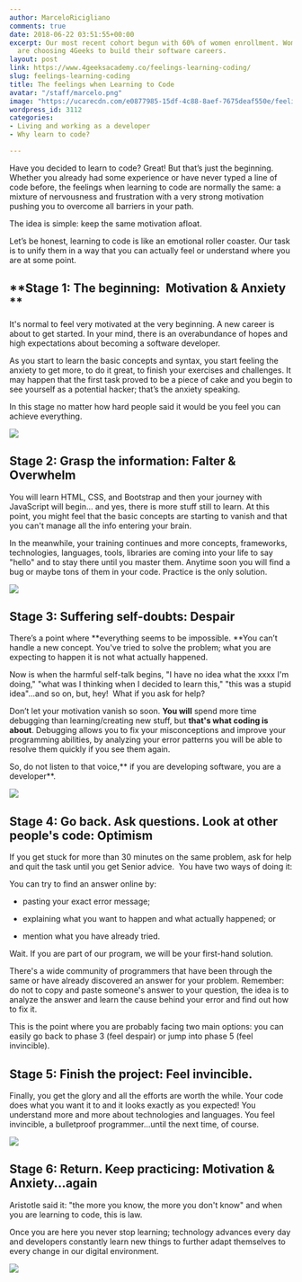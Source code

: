 ```yaml
---
author: MarceloRicigliano
comments: true
date: 2018-06-22 03:51:55+00:00
excerpt: Our most recent cohort begun with 60% of women enrollment. Women in Miami
  are choosing 4Geeks to build their software careers.
layout: post
link: https://www.4geeksacademy.co/feelings-learning-coding/
slug: feelings-learning-coding
title: The feelings when Learning to Code
avatar: "/staff/marcelo.png"
image: "https://ucarecdn.com/e0877985-15df-4c88-8aef-7675deaf550e/feelings.jpg"
wordpress_id: 3112
categories:
- Living and working as a developer
- Why learn to code?

---
```


Have you decided to learn to code? Great! But that’s just the beginning. Whether you already had some experience or have never typed a line of code before, the feelings when learning to code are normally the same: a mixture of nervousness and frustration with a very strong motivation pushing you to overcome all barriers in your path.

The idea is simple: keep the same motivation afloat.

Let’s be honest, learning to code is like an emotional roller coaster. Our task is to unify them in a way that you can actually feel or understand where you are at some point.  


## **Stage 1: The beginning:  Motivation & Anxiety **


It's normal to feel very motivated at the very beginning. A new career is about to get started. In your mind, there is an overabundance of hopes and high expectations about becoming a software developer.

As you start to learn the basic concepts and syntax, you start feeling the anxiety to get more, to do it great, to finish your exercises and challenges. It may happen that the first task proved to be a piece of cake and you begin to see yourself as a potential hacker; that’s the anxiety speaking. 

In this stage no matter how hard people said it would be you feel you can achieve everything.

![](https://www.4geeksacademy.co/wp-content/uploads/2018/06/1-300x224.jpg)


## **Stage 2: Grasp the information: Falter & Overwhelm**


You will learn HTML, CSS, and Bootstrap and then your journey with JavaScript will begin... and yes, there is more stuff still to learn. At this point, you might feel that the basic concepts are starting to vanish and that you can't manage all the info entering your brain. 

In the meanwhile, your training continues and more concepts, frameworks, technologies, languages, tools, libraries are coming into your life to say "hello" and to stay there until you master them. Anytime soon you will find a bug or maybe tons of them in your code. Practice is the only solution.

![](https://www.4geeksacademy.co/wp-content/uploads/2018/06/2-300x224.jpg)


## **Stage 3: Suffering self-doubts: Despair**


There’s a point where **everything seems to be impossible. **You can’t handle a new concept. You've tried to solve the problem; what you are expecting to happen it is not what actually happened.  

Now is when the harmful self-talk begins, "I have no idea what the xxxx I'm doing," "what was I thinking when I decided to learn this," "this was a stupid idea"...and so on, but, hey!  What if you ask for help?

Don’t let your motivation vanish so soon. **You will** spend more time debugging than learning/creating new stuff, but **that's what coding is about**. Debugging allows you to fix your misconceptions and improve your programming abilities, by analyzing your error patterns you will be able to resolve them quickly if you see them again. 

So, do not listen to that voice,** if you are developing software, you are a developer**.

![](https://www.4geeksacademy.co/wp-content/uploads/2018/06/2-300x224.jpg)


## **Stage 4: Go back. Ask questions. Look at other people's code: Optimism**


If you get stuck for more than 30 minutes on the same problem, ask for help and quit the task until you get Senior advice.  You have two ways of doing it: 

You can try to find an answer online by:



 	
  * pasting your exact error message;

 	
  * explaining what you want to happen and what actually happened; or

 	
  * mention what you have already tried.


Wait. If you are part of our program, we will be your first-hand solution. 

There's a wide community of programmers that have been through the same or have already discovered an answer for your problem. Remember: do not to copy and paste someone's answer to your question, the idea is to analyze the answer and learn the cause behind your error and find out how to fix it. 

This is the point where you are probably facing two main options: you can easily go back to phase 3 (feel despair) or jump into phase 5 (feel invincible).


## **Stage 5: Finish the project: Feel invincible.**


Finally, you get the glory and all the efforts are worth the while. Your code does what you want it to and it looks exactly as you expected! You understand more and more about technologies and languages. You feel invincible, a bulletproof programmer...until the next time, of course.

![](https://www.4geeksacademy.co/wp-content/uploads/2018/06/2-300x224.jpg)


## **Stage 6: Return. Keep practicing: Motivation & Anxiety...again**


Aristotle said it: "the more you know, the more you don't know" and when you are learning to code, this is law. 

Once you are here you never stop learning; technology advances every day and developers constantly learn new things to further adapt themselves to every change in our digital environment.

![](https://www.4geeksacademy.co/wp-content/uploads/2018/06/5-300x224.jpg)
